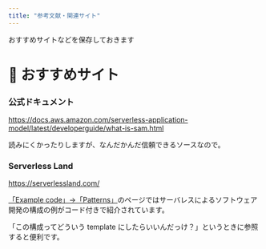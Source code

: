 ```yaml
---
title: "参考文献・関連サイト"
---
```


おすすめサイトなどを保存しておきます

# 🔗 おすすめサイト

### 公式ドキュメント

https://docs.aws.amazon.com/serverless-application-model/latest/developerguide/what-is-sam.html

読みにくかったりしますが、なんだかんだ信頼できるソースなので。

### Serverless Land

https://serverlessland.com/

[「Example code」→「Patterns」](https://serverlessland.com/patterns)のページではサーバレスによるソフトウェア開発の構成の例がコード付きで紹介されています。

「この構成ってどういう template にしたらいいんだっけ？」というときに参照すると便利です。
